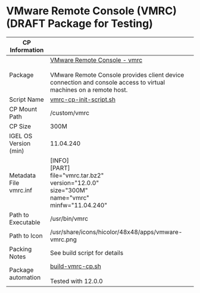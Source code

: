 # VMware Remote Console (VMRC) (DRAFT Package for Testing)

|  CP Information |            |
|-----------------|------------|
| Package | [VMware Remote Console - vmrc](https://docs.vmware.com/en/VMware-Remote-Console/index.html) <br /><br /> VMware Remote Console provides client device connection and console access to virtual machines on a remote host. |
| Script Name | [vmrc-cp-init-script.sh](vmrc-cp-init-script.sh) |
| CP Mount Path | /custom/vmrc |
| CP Size | 300M |
| IGEL OS Version (min) | 11.04.240 |
| Metadata File <br /> vmrc.inf | [INFO] <br /> [PART] <br /> file="vmrc.tar.bz2" <br /> version="12.0.0" <br /> size="300M" <br /> name="vmrc" <br /> minfw="11.04.240" |
| Path to Executable | /usr/bin/vmrc |
| Path to Icon | /usr/share/icons/hicolor/48x48/apps/vmware-vmrc.png |
| Packing Notes | See build script for details |
| Package automation | [build-vmrc-cp.sh](build-vmrc-cp.sh) <br /><br /> Tested with 12.0.0 |
